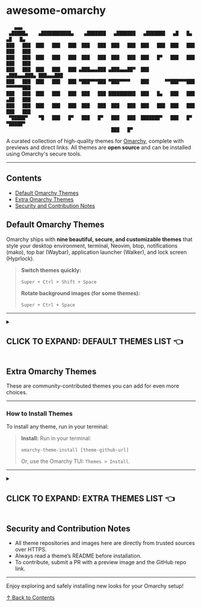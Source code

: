 # awesome-omarchy

```
   ▄▄▄
 ▄█████▄    ▄███████████▄    ▄███████   ▄███████   ▄███████   ▄█   █▄    ▄█   █▄
███   ███  ███   ███   ███  ███   ███  ███   ███  ███   ███  ███   ███  ███   ███
███   ███  ███   ███   ███  ███   ███  ███   ███  ███   █▀   ███   ███  ███   ███
███   ███  ███   ███   ███ ▄███▄▄▄███ ▄███▄▄▄██▀  ███       ▄███▄▄▄███▄ ███▄▄▄███
███   ███  ███   ███   ███ ▀███▀▀▀███ ▀███▀▀▀▀    ███      ▀▀███▀▀▀███  ▀▀▀▀▀▀███
███   ███  ███   ███   ███  ███   ███ ██████████  ███   █▄   ███   ███  ▄██   ███
███   ███  ███   ███   ███  ███   ███  ███   ███  ███   ███  ███   ███  ███   ███
 ▀█████▀    ▀█   ███   █▀   ███   █▀   ███   ███  ███████▀   ███   █▀    ▀█████▀
                                       ███   █▀
```
A curated collection of high-quality themes for [Omarchy](https://github.com/basecamp/omarchy), complete with previews and direct links. All themes are **open source** and can be installed using Omarchy's secure tools.

---

## Contents
- [Default Omarchy Themes](#default-omarchy-themes)
- [Extra Omarchy Themes](#extra-omarchy-themes)
- [Security and Contribution Notes](#security-and-contribution-notes)

## Default Omarchy Themes

Omarchy ships with **nine beautiful, secure, and customizable themes** that style your desktop environment, terminal, Neovim, btop, notifications (mako), top bar (Waybar), application launcher (Walker), and lock screen (Hyprlock).

> **Switch themes quickly:**
> ```
> Super + Ctrl + Shift + Space
> ```
> **Rotate background images (for some themes):**
> ```
> Super + Ctrl + Space
> ```

---

<details>
<summary><h2>CLICK TO EXPAND: DEFAULT THEMES LIST 👈</h2></summary>

### Tokyo Night

![Tokyo Night Preview](https://learn.omacom.io/u/tokyo-night-yN9jzd.png)
Activate:
```
omarchy-theme-apply tokyo-night
```
---

### Catppuccin

![Catppuccin Preview](https://learn.omacom.io/u/catppuccin-DEGjke.png)
Activate:
```
omarchy-theme-apply catppuccin
```
---

### Everforest

![Everforest Preview](https://learn.omacom.io/u/everforest-VTw7rC.png)
Activate:
```
omarchy-theme-apply everforest
```
---

### Gruvbox

![Gruvbox Preview](https://learn.omacom.io/u/gruvbox-zTUJ1I.png)
Activate:
```
omarchy-theme-apply gruvbox
```
---

### Osaka Jade

![Osaka Jade Preview](https://learn.omacom.io/u/osaka-jade-15wLcY.jpg)
Activate:
```
omarchy-theme-apply osaka-jade
```
---

### Kanagawa

![Kanagawa Preview](https://learn.omacom.io/u/kanagawa-qNhehU.png)
Activate:
```
omarchy-theme-apply kanagawa
```
---

### Nord

![Nord Preview](https://learn.omacom.io/u/nord-Rd2Y6y.png)
Activate:
```
omarchy-theme-apply nord
```
---

### Matte Black

![Matte Black Preview](https://learn.omacom.io/u/2025-07-15-193947_hyprshot-b4lj4R.png)
Activate:
```
omarchy-theme-apply matte-black
```
---

### Ristretto

![Ristretto Preview](https://learn.omacom.io/u/ristretto-theme-c99Sux.png)
Activate:
```
omarchy-theme-apply ristretto
```
---

### Rose Pine

![Rose Pine Preview](https://learn.omacom.io/u/omarchy-rose-pine-MUH6hH.png)
Activate:
```
omarchy-theme-apply rose-pine
```
---

### Catppuccin Latte

![Catppuccin Latte Preview](https://learn.omacom.io/u/catppuccin-latte-theme-1-jrWCjt.png)
Activate:
```
omarchy-theme-apply catppuccin-latte
```
---

</details>

## Extra Omarchy Themes

These are community-contributed themes you can add for even more choices.

---
### How to Install Themes

To install any theme, run in your terminal:

> **Install:**
> Run in your terminal:
> ```
> omarchy-theme-install [theme-github-url]
> ```
> Or, use the Omarchy TUI: `Themes > Install`.

---

<details>
<summary><h2>CLICK TO EXPAND: EXTRA THEMES LIST 👈</h2></summary>

### [Alabaster](https://github.com/grierson/omarchy-alabaster-theme)

[![Alabaster Preview](https://github.com/grierson/omarchy-alabaster-theme/raw/main/screenshot.png)](https://github.com/grierson/omarchy-alabaster-theme)
Install:
```
omarchy-theme-install https://github.com/grierson/omarchy-alabaster-theme
```
---

### [All Hollows Eve](https://github.com/guilhermetk/omarchy-all-hallows-eve-theme)

[![All Hollows Eve Preview](https://github.com/guilhermetk/omarchy-all-hallows-eve-theme/blob/master/assets/tools-1.webp)](https://github.com/guilhermetk/omarchy-all-hallows-eve-theme)
Install:
```
omarchy-theme-install https://github.com/guilhermetk/omarchy-all-hallows-eve-theme
```
---

### [Anonymous](https://github.com/j4v3l/omarchy-anonymous-theme)

[![Anonymous Preview](https://github.com/j4v3l/omarchy-anonymous-theme/raw/main/theme_anonymous.png)](https://github.com/j4v3l/omarchy-anonymous-theme)
Install:
```
omarchy-theme-install https://github.com/j4v3l/omarchy-anonymous-theme
```
---

### [Ash](https://github.com/bjarneo/omarchy-ash-theme)

[![Ash Preview](https://github.com/bjarneo/omarchy-ash-theme/raw/main/theme.png)](https://github.com/bjarneo/omarchy-ash-theme)
Install:
```
omarchy-theme-install https://github.com/bjarneo/omarchy-ash-theme
```
---

### [Aura](https://github.com/bjarneo/omarchy-aura-theme)

[![Aura Preview](https://github.com/bjarneo/omarchy-aura-theme/blob/main/theme.png)](https://github.com/bjarneo/omarchy-aura-theme)
Install:
```
omarchy-theme-install https://github.com/bjarneo/omarchy-aura-theme
```
---

### [Ayaka](https://github.com/abhijeet-swami/omarchy-ayaka-theme)

[![Ayaka Preview](https://github.com/abhijeet-swami/omarchy-ayaka-theme/raw/main/screenshots/1.png)](https://github.com/abhijeet-swami/omarchy-ayaka-theme)
Install:
```
omarchy-theme-install https://github.com/abhijeet-swami/omarchy-ayaka-theme
```

### [Ayu Dark](https://github.com/fdidron/omarchy-ayu-dark-theme)

[![Ayu Dark Preview](https://github.com/fdidron/omarchy-ayu-dark-theme/raw/main/theme.png)](https://github.com/fdidron/omarchy-ayu-dark-theme)
Install:
```
omarchy-theme-install https://github.com/fdidron/omarchy-ayu-dark-theme
```
---

### [Ayu Light](https://github.com/fdidron/omarchy-ayu-light-theme)

[![Ayu Light Preview](https://github.com/fdidron/omarchy-ayu-light-theme/raw/main/theme.png)](https://github.com/fdidron/omarchy-ayu-light-theme)
Install:
```
omarchy-theme-install https://github.com/fdidron/omarchy-ayu-light-theme
```
---

### [Ayu Mirage](https://github.com/fdidron/omarchy-ayu-mirage-theme)

[![Ayu Mirage Preview](https://github.com/fdidron/omarchy-ayu-mirage-theme/raw/main/theme.png)](https://github.com/fdidron/omarchy-ayu-mirage-theme)
Install:
```
omarchy-theme-install https://github.com/fdidron/omarchy-ayu-mirage-theme
```
---

### [Azure Glow](https://github.com/Hydradevx/omarchy-azure-glow-theme)

[![Azure Glow preview](https://github.com/Hydradevx/omarchy-azure-glow-theme/raw/main/preview.png)](https://github.com/Hydradevx/omarchy-azure-glow-theme)
Install:
```
omarchy-theme-install https://github.com/Hydradevx/omarchy-azure-glow-theme
```
---

### [Bauhaus](https://github.com/somerocketeer/omarchy-bauhaus-theme)

[![Bauhaus preview](https://cdn.discordapp.com/attachments/1399365674832232448/1417180573780279346/screenshot-2025-09-14_22-21-06.png?ex=68d0cc02&is=68cf7a82&hm=aa068b2fd4f4c7b1b5a9bcb2dfbdc016132aecad96fed682941308e3a55098b9&)](https://github.com/somerocketeer/omarchy-bauhaus-theme)
Install:
```
omarchy-theme-install https://github.com/somerocketeer/omarchy-bauhaus-theme
```
---

### [Blackgold](https://github.com/HANCORE-linux/omarchy-blackgold-theme)

[![Blackgold Preview](https://github.com/HANCORE-linux/omarchy-blackgold-theme/blob/main/backgrounds/BG2.jpg?raw=true)](https://github.com/HANCORE-linux/omarchy-blackgold-theme)
Install:
```
omarchy-theme-install https://github.com/HANCORE-linux/omarchy-blackgold-theme
```

### [Blackturq](https://github.com/HANCORE-linux/omarchy-blackturq-theme)

[![Blackturq Preview](https://cdn.discordapp.com/attachments/1399365674832232448/1417996718548582400/screenshot-2025-09-18_00-11-34.png?ex=68d0785a&is=68cf26da&hm=6df75afb5d152f4729113b107d2705d95265115d518fb16972c275d6d3d76954&)](https://github.com/HANCORE-linux/omarchy-blackturq-theme)
Install:
```
omarchy-theme-install https://github.com/HANCORE-linux/omarchy-blackturq-theme
```
---

### [Bluedotrb](https://github.com/dotsilva/omarchy-bluedotrb-theme)

[![Bluedotrb Preview](https://cdn.discordapp.com/attachments/1399365674832232448/1416898175654170715/preview.png?ex=68d06dc1&is=68cf1c41&hm=da55ab02863f24481f50e9756ddec4534a7996cf5d704e462462b6734df4334a&)](https://github.com/dotsilva/omarchy-bluedotrb-theme)
Install:
```
omarchy-theme-install https://github.com/dotsilva/omarchy-bluedotrb-theme
```

### [Blueridge Dark](https://github.com/hipsterusername/omarchy-blueridge-dark-theme)

[![Blueridge Dark Preview](https://github.com/user-attachments/assets/bb7ad98b-eef5-48ff-8029-e385ab67d8fa)](https://github.com/hipsterusername/omarchy-blueridge-dark-theme)
Install:
```
omarchy-theme-install https://github.com/hipsterusername/omarchy-blueridge-dark-theme
```
---

### [Cobalt2](https://github.com/hoblin/omarchy-cobalt2-theme)

[![Cobalt2 Preview](https://camo.githubusercontent.com/ac01ff424cf0e8a1c19c98a3d098e8e3b410c3e9af375eb1083fd774a652afc3/68747470733a2f2f686f626c2e696e2f6f6d61726368792d636f62616c74322d7468656d652d707265766965772e706e67)](https://github.com/hoblin/omarchy-cobalt2-theme)
Install:
```
omarchy-theme-install https://github.com/hoblin/omarchy-cobalt2-theme
```
---

### [Crimson Gold](https://github.com/knappkevin/omarchy-crimson-gold-theme)

[![Crimson Gold Preview](https://github.com/knappkevin/omarchy-crimson-gold-theme/raw/main/preview.png)](https://github.com/knappkevin/omarchy-crimson-gold-theme)
Install:
```
omarchy-theme-install https://github.com/knappkevin/omarchy-crimson-gold-theme
```
---

### [Dracula](https://github.com/catlee/omarchy-dracula-theme)

[![Dracula Preview](https://github.com/catlee/omarchy-dracula-theme/raw/main/theme.png)](https://github.com/catlee/omarchy-dracula-theme)
Install:
```
omarchy-theme-install https://github.com/catlee/omarchy-dracula-theme
```
---

### [Everblush](https://github.com/Swarnim114/omarchy-everblush-theme)

[![Everblush Preview](https://cdn.discordapp.com/attachments/1399365674832232448/1403659005900881940/image.png?ex=68a23e11&is=68a0ec91&hm=e32b57c818559e7d29fc4e08d0f4fe48eea1195c0d94d7ad6d628793a845eb52&)](https://github.com/Swarnim114/omarchy-everblush-theme)
Install:
```
omarchy-theme-install https://github.com/dfrico/omarchy-solarized-light-theme
```
---

### [Ember N Ash](https://github.com/Hydradevx/omarchy-ember-n-ash-theme)

[![Ember N Ash preview](https://github.com/Hydradevx/omarchy-ember-n-ash-theme/raw/main/preview.png)](https://github.com/Hydradevx/omarchy-ember-n-ash-theme)
Install:
```
omarchy-theme-install https://github.com/Hydradevx/omarchy-ember-n-ash-theme
```
---

### [Felix](https://github.com/TyRichards/omarchy-felix-theme)

[![Felix Preview](https://github.com/TyRichards/omarchy-felix-theme/raw/main/theme.png)](https://github.com/TyRichards/omarchy-felix-theme)
Install:
```
omarchy-theme-install https://github.com/TyRichards/omarchy-felix-theme
```
---

### [Fiery Ocean](https://github.com/bjarneo/omarchy-fiery-ocean-theme)

[![Fiery Ocean Preview](https://github.com/bjarneo/omarchy-fiery-ocean-theme/raw/main/theme.png)](https://github.com/bjarneo/omarchy-fiery-ocean-theme)
Install:
```
omarchy-theme-install https://github.com/bjarneo/omarchy-fiery-ocean-theme
```
---

### [Flexoki Dark](https://github.com/euandeas/omarchy-flexoki-dark-theme)

[![Flexoki Dark Preview](https://camo.githubusercontent.com/5db29929ba4ba3c670dc641baff914e4b3ad1a00dd04a8337f29cf4bc0eb0b6b/68747470733a2f2f692e696d6775722e636f6d2f773463463262352e706e67)](https://github.com/euandeas/omarchy-flexoki-dark-theme)
Install:
```
omarchy-theme-install https://github.com/euandeas/omarchy-flexoki-dark-theme
```
---

### [Flexoki Light](https://github.com/euandeas/omarchy-flexoki-light-theme)

[![Flexoki Light Preview](https://camo.githubusercontent.com/d457c1c1e12c3271d522e963cab79c509ae5cff4bb90aa8988d3ab85217e9f5f/68747470733a2f2f692e696d6775722e636f6d2f6d626f30476f532e706e67)](https://github.com/euandeas/omarchy-flexoki-light-theme)
Install:
```
omarchy-theme-install https://github.com/euandeas/omarchy-flexoki-light-theme
```
---

### [Forest Green](https://github.com/abhijeet-swami/omarchy-forest-green-theme)

[![Forest Green Preview](https://github.com/abhijeet-swami/omarchy-forest-green/raw/main/screenshot/1.png)](https://github.com/abhijeet-swami/omarchy-forest-green-theme)
Install:
```
omarchy-theme-install https://github.com/abhijeet-swami/omarchy-forest-green-theme
```
---

### [Futurism](https://github.com/bjarneo/omarchy-futurism-theme)

[![Futurism Preview](https://github.com/bjarneo/omarchy-futurism-theme/blob/main/theme.png)](https://github.com/bjarneo/omarchy-futurism-theme)
Install:
```
omarchy-theme-install https://github.com/bjarneo/omarchy-futurism-theme
```
---

### [Gold Rush](https://github.com/tahayvr/omarchy-gold-rush-theme)

[![Gold Rush Preview](https://github.com/tahayvr/omarchy-gold-rush-theme/raw/main/preview.png)](https://github.com/tahayvr/omarchy-gold-rush-theme)
Install:
```
omarchy-theme-install https://github.com/tahayvr/omarchy-gold-rush-theme
```
---

### [Green Garden](https://github.com/kalk-ak/omarchy-green-garden-theme)

[![Green Garden Preview](https://raw.githubusercontent.com/kalk-ak/Stash/master/Omarchy-Green-Garden-Images/omarchy-lush-green.png)](https://github.com/kalk-ak/omarchy-green-garden-theme)
Install:
```
omarchy-theme-install https://github.com/kalk-ak/omarchy-green-garden-theme
```
---

### [Hakker Green](https://github.com/joaquinmeza/omarchy-hakker-green-theme)

[![Hakker Green Preview](https://github.com/joaquinmeza/omarchy-hakker-green-theme/raw/master/screenshot-2025-08-18_12-07-35.png)](https://github.com/joaquinmeza/omarchy-hakker-green-theme)
Install:
```
omarchy-theme-install https://github.com/joaquinmeza/omarchy-hakker-green-theme
```
---

### [Hollow Knight](https://github.com/bjarneo/omarchy-hollow-knight-theme)

[![Hollow Knight](https://github.com/bjarneo/omarchy-hollow-knight-theme/raw/main/theme.png)](https://github.com/bjarneo/omarchy-hollow-knight-theme)
Install:
```
omarchy-theme-install https://github.com/bjarneo/omarchy-hollow-knight-theme
```
---

### [Kimiko](https://github.com/krymzonn/omarchy-kimiko-theme)

[![Kimiko Preview](https://github.com/krymzonn/omarchy-kimiko-theme/raw/master/extra-assets/omarchy-kimiko-2025-08-04brecomp8.jpg)](https://github.com/krymzonn/omarchy-kimiko-theme)
Install:
```
omarchy-theme-install https://github.com/krymzonn/omarchy-kimiko-theme
```
---

### [Komorebi](https://github.com/ryuhzk/komorebi)

[![Komorebi Preview](https://private-user-images.githubusercontent.com/213640356/490439140-2011aea3-6dd3-40c7-bb14-c7bc52444c6b.png?jwt=eyJ0eXAiOiJKV1QiLCJhbGciOiJIUzI1NiJ9.eyJpc3MiOiJnaXRodWIuY29tIiwiYXVkIjoicmF3LmdpdGh1YnVzZXJjb250ZW50LmNvbSIsImtleSI6ImtleTUiLCJleHAiOjE3NTg0Mzk4NzMsIm5iZiI6MTc1ODQzOTU3MywicGF0aCI6Ii8yMTM2NDAzNTYvNDkwNDM5MTQwLTIwMTFhZWEzLTZkZDMtNDBjNy1iYjE0LWM3YmM1MjQ0NGM2Yi5wbmc_WC1BbXotQWxnb3JpdGhtPUFXUzQtSE1BQy1TSEEyNTYmWC1BbXotQ3JlZGVudGlhbD1BS0lBVkNPRFlMU0E1M1BRSzRaQSUyRjIwMjUwOTIxJTJGdXMtZWFzdC0xJTJGczMlMkZhd3M0X3JlcXVlc3QmWC1BbXotRGF0ZT0yMDI1MDkyMVQwNzI2MTNaJlgtQW16LUV4cGlyZXM9MzAwJlgtQW16LVNpZ25hdHVyZT02MTVlZmJjMWU4YWJiYTUzNDFlZjJjOTRmMzUxMjNmMTg5ZjgxODdmMzI4MjIwOGUxNWM3YzJiZjExNjAzYzU2JlgtQW16LVNpZ25lZEhlYWRlcnM9aG9zdCJ9.Cp8CWg3RGzFqUCxKaq9rR7VJKqW8_xnu0MqTRYpRsAQ)](https://github.com/ryuhzk/komorebi)
Install:
```
omarchy-theme-install https://github.com/ryuhzk/komorebi
```

### [Mars](https://github.com/steve-lohmeyer/omarchy-mars-theme)

[![Mars Preview](https://github.com/steve-lohmeyer/omarchy-mars-theme/raw/master/theme.png)](https://github.com/steve-lohmeyer/omarchy-mars-theme)
Install:
```
omarchy-theme-install https://github.com/steve-lohmeyer/omarchy-mars-theme
```
---

### [Midnight](https://github.com/JaxonWright/omarchy-midnight-theme)

[![Midnight Preview](https://manuals.omamix.org/u/midnight-theme-I5HKym.png)](https://github.com/JaxonWright/omarchy-midnight-theme)
Install:
```
omarchy-theme-install https://github.com/JaxonWright/omarchy-midnight-theme
```
---

### [Milkmatcha Light](https://github.com/hipsterusername/omarchy-milkmatcha-light-theme)

[![Milkmatcha Light Preview](https://github.com/user-attachments/assets/24d27cf5-ccf1-4d50-a615-c8e92f313645)](https://github.com/hipsterusername/omarchy-milkmatcha-light-theme)
Install:
```
omarchy-theme-install https://github.com/hipsterusername/omarchy-milkmatcha-light-theme
```
---

### [Monochrome](https://github.com/Swarnim114/omarchy-monochrome-theme)

[![Monochrome Preview](https://manuals.omamix.org/u/monochrome-theme-GwATD6.png)](https://github.com/Swarnim114/omarchy-monochrome-theme)
Install:
```
omarchy-theme-install https://github.com/Swarnim114/omarchy-monochrome-theme
```
---

### [Monokai Dark](https://github.com/ericrswanny/omarchy-monokai-dark-theme)

[![Monokai Dark Preview](https://cdn.discordapp.com/attachments/1399365674832232448/1406641542629822636/screenshot-2025-08-17_09-02-06.png?ex=68a3dd45&is=68a28bc5&hm=bdbdad05963c6f7612824417d56c2ac1adb7d62366b3d2522b3df9c02d7d5d32&)](https://github.com/ericrswanny/omarchy-monokai-dark-theme)
Install:
```
omarchy-theme-install https://github.com/ericrswanny/omarchy-monokai-dark-theme
```
---

### [NES](https://github.com/bjarneo/omarchy-nes-theme)

[![NES Preview](https://github.com/bjarneo/omarchy-nes-theme/raw/main/theme.png)](https://github.com/bjarneo/omarchy-nes-theme)
Install:
```
omarchy-theme-install https://github.com/bjarneo/omarchy-nes-theme
```
---

### [One Dark Pro](https://github.com/sc0ttman/omarchy-one-dark-pro)

[![One Dark Pro Preview](https://github.com/sc0ttman/omarchy-one-dark-pro/raw/main/assets/screen1.png)](https://github.com/sc0ttman/omarchy-one-dark-pro)
Install:
```
omarchy-theme-install https://github.com/sc0ttman/omarchy-one-dark-pro
```
---

### [Pretty Cvnt](https://github.com/WalkerMillgress/omarchy-pretty-cvnt-theme)

[![Pretty Cvnt Preview](https://camo.githubusercontent.com/15c00f460a9b4c70fb807286fb29ec1f1aee9626b5799ffa440acc27c1453959/68747470733a2f2f70787363646e2e636f6d2f7075626c69632f6d2f5f76322f3835393630313435323133323134313732322f3333636339623934392d3333393739312f63634a5a584c4b44714541612f4a4a5a746b70334a776c545335376e456a6a43734e48463157556a6e547257356c4e3871685643332e706e67)](https://github.com/WalkerMillgress/omarchy-pretty-cvnt-theme)
Install:
```
omarchy-theme-install https://github.com/WalkerMillgress/omarchy-pretty-cvnt-theme
```
---

### [RetroPC](https://github.com/rondilley/omarchy-retropc-theme)

[![RetroPC Preview](https://manuals.omamix.org/u/retropc-theme-a24vKN.png)](https://github.com/rondilley/omarchy-retropc-theme)
Install:
```
omarchy-theme-install https://github.com/rondilley/omarchy-retropc-theme
```
---

### [Rose Pine Dark](https://github.com/guilhermetk/omarchy-rose-pine-dark)

[![Rose Pine Dark Preview](https://manuals.omamix.org/u/rose-pine-dark-pIMUcV.webp)](https://manuals.omamix.org/u/rose-pine-dark-pIMUcV.webp)
Install:
```
omarchy-theme-install https://github.com/guilhermetk/omarchy-rose-pine-dark
```
---

### [Serenity](https://github.com/bjarneo/omarchy-serenity-theme)

[![Serenity Preview](https://github.com/bjarneo/omarchy-serenity-theme/raw/main/theme.png)](https://github.com/bjarneo/omarchy-serenity-theme)
Install:
```
omarchy-theme-install https://github.com/bjarneo/omarchy-serenity-theme
```
---

### [Snow](https://github.com/bjarneo/omarchy-snow-theme)

[![Snow Preview](https://manuals.omamix.org/u/snow-theme-MDtvlu.png)](https://github.com/bjarneo/omarchy-snow-theme)
Install:
```
omarchy-theme-install https://github.com/bjarneo/omarchy-snow-theme
```
---

### [Solarized](https://github.com/Gazler/omarchy-solarized-theme)

[![Solarized Preview](https://manuals.omamix.org/u/solarized-theme-9OhQ7Y.png)](https://github.com/Gazler/omarchy-solarized-theme)
Install:
```
omarchy-theme-install https://github.com/Gazler/omarchy-solarized-theme
```
---

### [Solarized Light](https://github.com/dfrico/omarchy-solarized-light-theme)

[![Solarized Light Preview](https://manuals.omamix.org/u/solarized-light2-OTGWbc.png)](https://github.com/dfrico/omarchy-solarized-light-theme)
Install:
```
omarchy-theme-install https://github.com/dfrico/omarchy-solarized-light-theme
```
---

### [Solarized Osaka](https://github.com/motorsss/omarchy-solarizedosaka-theme)

[![Solarized Osaka Preview](https://raw.githubusercontent.com/motorsss/omarchy-solarizedosaka-theme/main/images/preview.png)](https://github.com/motorsss/omarchy-solarizedosaka-theme)
Install:
```
omarchy-theme-install https://github.com/motorsss/omarchy-solarizedosaka-theme
```
---

### [Space Monkey](https://github.com/TyRichards/omarchy-space-monkey-theme)

[![Space Monkey Preview](https://github.com/TyRichards/omarchy-space-monkey-theme/blob/main/theme.png)](https://github.com/TyRichards/omarchy-space-monkey-theme)
Install:
```
omarchy-theme-install https://github.com/TyRichards/omarchy-space-monkey-theme
```
---

### [Synthwave '84](https://github.com/omacom-io/omarchy-synthwave84-theme/)

[![Synthwave '84 Preview](https://manuals.omamix.org/u/synthwave-theme-7yHWFA.png)](https://github.com/omacom-io/omarchy-synthwave84-theme/)
Install:
```
omarchy-theme-install https://github.com/omacom-io/omarchy-synthwave84-theme
```
---

### [Tekk-o-ween](https://github.com/joaquinmeza/omarchy-tekk-o-ween-theme)

[![Tekk-o-ween Preview](https://github.com/joaquinmeza/omarchy-tekk-o-ween-theme/raw/main/screenshots/image2.jpg)](https://github.com/joaquinmeza/omarchy-tekk-o-ween-theme)
Install:
```
omarchy-theme-install https://github.com/joaquinmeza/omarchy-tekk-o-ween-theme
```
---

### [Vague](https://github.com/Rnedlose/omarchy-vague-theme)

[![Vague Preview](https://cdn.discordapp.com/attachments/1399365674832232448/1409349303641571449/screenshot-2025-08-24_20-02-27.png?ex=68ad0e52&is=68abbcd2&hm=84ab8da3b7c4ebbaf224cefa31bcd3eb88b1ad15b7331f1961f6f7e1ac881878&)](https://github.com/Rnedlose/omarchy-vague-theme)
Install:
```
omarchy-theme-install https://github.com/Rnedlose/omarchy-vague-theme
```
---

### [Velocity](https://github.com/perfektnacht/omarchy-velocity-theme)

[![Velocity Preview](https://raw.githubusercontent.com/perfektnacht/omarchy-velocity-theme/main/assets/velocity-desktop.png)](https://github.com/perfektnacht/omarchy-velocity-theme)
Install:
```
omarchy-theme-install https://github.com/perfektnacht/omarchy-velocity-theme
```
---

### [Vercel](https://github.com/somerocketeer/omarchy-vercel-theme)

[![Vercel Preview](https://cdn.discordapp.com/attachments/1399365674832232448/1416955140635627520/screenshot-2025-09-14_20-10-18.png?ex=68d0a2cf&is=68cf514f&hm=1df1d1e3af675eedd139effd242707ff463cbe0a84ac3af9a9181924c5e7d030&)](https://github.com/somerocketeer/omarchy-vercel-theme)
Install:
```
omarchy-theme-install https://github.com/somerocketeer/omarchy-vercel-theme
```
---

### [Wasteland](https://github.com/perfektnacht/omarchy-wasteland-theme)

[![Wasteland Preview](https://raw.githubusercontent.com/perfektnacht/omarchy-wasteland-theme/main/assets/Desktop.png)](https://github.com/perfektnacht/omarchy-wasteland-theme)
Install:
```
omarchy-theme-install https://github.com/perfektnacht/omarchy-wasteland-theme
```
---

### [Waveform Dark](https://github.com/hipsterusername/omarchy-waveform-dark-theme)

[![Waveform Dark Preview](https://github.com/user-attachments/assets/f6dcde9f-28c0-41e6-a5b1-8a38a382d463)](https://github.com/hipsterusername/omarchy-waveform-dark-theme)
Install:
```
omarchy-theme-install https://github.com/hipsterusername/omarchy-waveform-dark-theme
```
---

</details>


## Security and Contribution Notes

- All theme repositories and images here are directly from trusted sources over HTTPS.
- Always read a theme’s README before installation.
- To contribute, submit a PR with a preview image and the GitHub repo link.

---

Enjoy exploring and safely installing new looks for your Omarchy setup!

[↑ Back to Contents](#contents)

